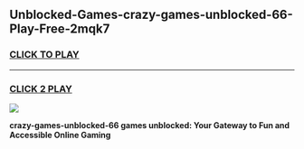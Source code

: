 
## Unblocked-Games-crazy-games-unblocked-66-Play-Free-2mqk7
<h3>
<a href="https://premium76.site?title=crazy-games-unblocked-66&ref=18A">CLICK TO PLAY</a></h3>
<hr>

<h3>
<a href="https://premium76.site?title=crazy-games-unblocked-66&ref=18A">CLICK 2 PLAY</a>
  
</h3>

<a href="https://premium76.site?title=crazy-games-unblocked-66&ref=18A"><img src="https://clearcache.store/games.png"></a>


**crazy-games-unblocked-66 games unblocked: Your Gateway to Fun and Accessible Online Gaming**
